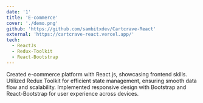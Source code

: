 ```yaml
---
date: '1'
title: 'E-commerce'
cover: './demo.png'
github: 'https://github.com/sambitxdev/Cartcrave-React'
external: 'https://cartcrave-react.vercel.app/'
tech:
  - ReactJs
  - Redux-Toolkit
  - React-Bootstrap
---
```


Created e-commerce platform with React.js, showcasing frontend skills. Utilized Redux Toolkit for efficient state management, ensuring smooth data flow and scalability. Implemented responsive design with Bootstrap and React-Bootstrap for user experience across devices.